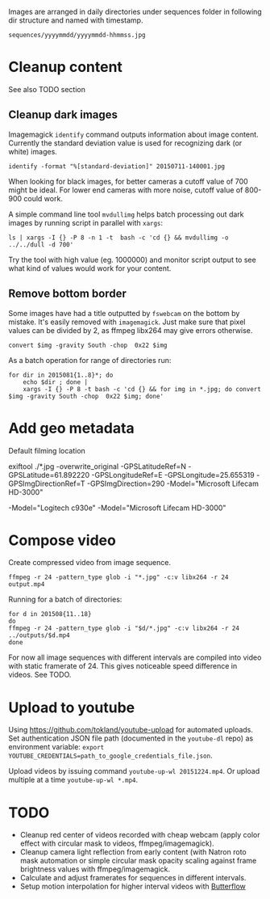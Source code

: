 Images are arranged in daily directories under sequences folder in following dir structure and named with timestamp.

    sequences/yyyymmdd/yyyymmdd-hhmmss.jpg

# Cleanup content
See also TODO section
## Cleanup dark images
Imagemagick `identify` command outputs information about image content. Currently the standard deviation value is used for recognizing dark (or white) images.

    identify -format "%[standard-deviation]" 20150711-140001.jpg

When looking for black images, for better cameras a cutoff value of 700 might be ideal. For lower end cameras with more noise, cutoff value of 800-900 could work.

A simple command line tool `mvdullimg` helps batch processing out dark images by running script in parallel with `xargs`:

    ls | xargs -I {} -P 8 -n 1 -t  bash -c 'cd {} && mvdullimg -o ../../dull -d 700'

Try the tool with high value (eg. 1000000) and monitor script output to see what kind of values would work for your content.

## Remove bottom border
Some images have had a title outputted by `fswebcam` on the bottom by mistake. It's easily removed with `imagemagick`. Just make sure that pixel values can be divided by 2, as ffmpeg libx264 may give errors otherwise.

    convert $img -gravity South -chop  0x22 $img

As a batch operation for range of directories run:

    for dir in 2015081{1..8}*; do
        echo $dir ; done |
        xargs -I {} -P 8 -t bash -c 'cd {} && for img in *.jpg; do convert $img -gravity South -chop  0x22 $img; done'

# Add geo metadata
Default filming location

exiftool ./*.jpg -overwrite_original -GPSLatitudeRef=N -GPSLatitude=61.892220 -GPSLongitudeRef=E -GPSLongitude=25.655319 -GPSImgDirectionRef=T -GPSImgDirection=290 -Model="Microsoft Lifecam HD-3000"

-Model="Logitech c930e"
-Model="Microsoft Lifecam HD-3000"

# Compose video
Create compressed video from image sequence.

    ffmpeg -r 24 -pattern_type glob -i "*.jpg" -c:v libx264 -r 24 output.mp4

Running for a batch of directories:

    for d in 201508{11..18}
    do
    ffmpeg -r 24 -pattern_type glob -i "$d/*.jpg" -c:v libx264 -r 24 ../outputs/$d.mp4
    done

For now all image sequences with different intervals are compiled into video with static framerate of 24. This gives noticeable speed difference in videos. See TODO.

# Upload to youtube
Using https://github.com/tokland/youtube-upload for automated uploads. Set authentication JSON file path (documented in the `youtube-dl` repo) as environment variable: `export YOUTUBE_CREDENTIALS=path_to_google_credentials_file.json`.

Upload videos by issuing command `youtube-up-wl 20151224.mp4`. Or upload multiple at a time `youtube-up-wl *.mp4`.

# TODO
- Cleanup red center of videos recorded with cheap webcam (apply color effect with circular mask to videos, ffmpeg/imagemagick).
- Cleanup camera light reflection from early content (with Natron roto mask automation or simple circular mask opacity scaling against frame brightness values with ffmpeg/imagemagick. 
- Calculate and adjust framerates for sequences in different intervals.
- Setup motion interpolation for higher interval videos with [Butterflow](https://github.com/dthpham/butterflow)
